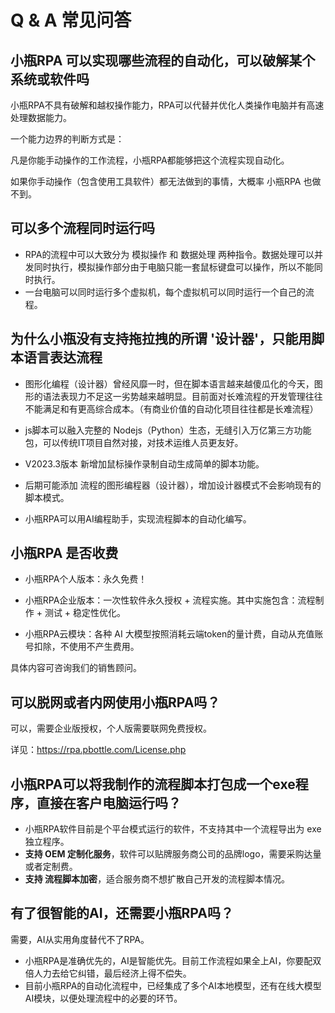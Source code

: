 # Q & A 常见问答

## 小瓶RPA 可以实现哪些流程的自动化，可以破解某个系统或软件吗

小瓶RPA不具有破解和越权操作能力，RPA可以代替并优化人类操作电脑并有高速处理数据能力。

一个能力边界的判断方式是：

凡是你能手动操作的工作流程，小瓶RPA都能够把这个流程实现自动化。

如果你手动操作（包含使用工具软件）都无法做到的事情，大概率 小瓶RPA 也做不到。



## 可以多个流程同时运行吗

- RPA的流程中可以大致分为 模拟操作 和 数据处理 两种指令。数据处理可以并发同时执行，模拟操作部分由于电脑只能一套鼠标键盘可以操作，所以不能同时执行。
- 一台电脑可以同时运行多个虚拟机，每个虚拟机可以同时运行一个自己的流程。



## 为什么小瓶没有支持拖拉拽的所谓 '设计器'，只能用脚本语言表达流程

- 图形化编程（设计器）曾经风靡一时，但在脚本语言越来越傻瓜化的今天，图形的语法表现力不足这一劣势越来越明显。目前面对长难流程的开发管理往往不能满足和有更高综合成本。（有商业价值的自动化项目往往都是长难流程）
  
- js脚本可以融入完整的 Nodejs（Python）生态，无缝引入万亿第三方功能包，可以传统IT项目自然对接，对技术运维人员更友好。
  
- V2023.3版本 新增加鼠标操作录制自动生成简单的脚本功能。
  
- 后期可能添加 流程的图形编程器（设计器），增加设计器模式不会影响现有的脚本模式。

- 小瓶RPA可以用AI编程助手，实现流程脚本的自动化编写。


## 小瓶RPA 是否收费

- 小瓶RPA个人版本：永久免费！

- 小瓶RPA企业版本：一次性软件永久授权 + 流程实施。其中实施包含：流程制作 + 测试 + 稳定性优化。
  
- 小瓶RPA云模块：各种 AI 大模型按照消耗云端token的量计费，自动从充值账号扣除，不使用不产生费用。

具体内容可咨询我们的销售顾问。


## 可以脱网或者内网使用小瓶RPA吗？

可以，需要企业版授权，个人版需要联网免费授权。

详见：https://rpa.pbottle.com/License.php


## 小瓶RPA可以将我制作的流程脚本打包成一个exe程序，直接在客户电脑运行吗？

- 小瓶RPA软件目前是个平台模式运行的软件，不支持其中一个流程导出为 exe 独立程序。
- **支持 OEM 定制化服务**，软件可以贴牌服务商公司的品牌logo，需要采购达量或者定制费。
- **支持 流程脚本加密**，适合服务商不想扩散自己开发的流程脚本情况。

##  有了很智能的AI，还需要小瓶RPA吗？

  需要，AI从实用角度替代不了RPA。

- 小瓶RPA是准确优先的，AI是智能优先。目前工作流程如果全上AI，你要配双倍人力去给它纠错，最后经济上得不偿失。
- 目前小瓶RPA的自动化流程中，已经集成了多个AI本地模型，还有在线大模型AI模块，以便处理流程中的必要的环节。